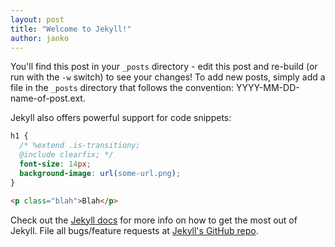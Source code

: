 ```yaml
---
layout: post
title: "Welcome to Jekyll!"
author: janko
---
```


You'll find this post in your `_posts` directory - edit this post and re-build (or run with the `-w` switch) to see your changes!
To add new posts, simply add a file in the `_posts` directory that follows the convention: YYYY-MM-DD-name-of-post.ext.

Jekyll also offers powerful support for code snippets:

```css
h1 {
  /* %extend .is-transitiony;
  @include clearfix; */
  font-size: 14px;
  background-image: url(some-url.png);
}
```

```html
<p class="blah">Blah</p>
```

Check out the [Jekyll docs][jekyll] for more info on how to get the most out of Jekyll. File all bugs/feature requests at [Jekyll's GitHub repo][jekyll-gh].

[jekyll-gh]: https://github.com/mojombo/jekyll
[jekyll]:    http://jekyllrb.com
